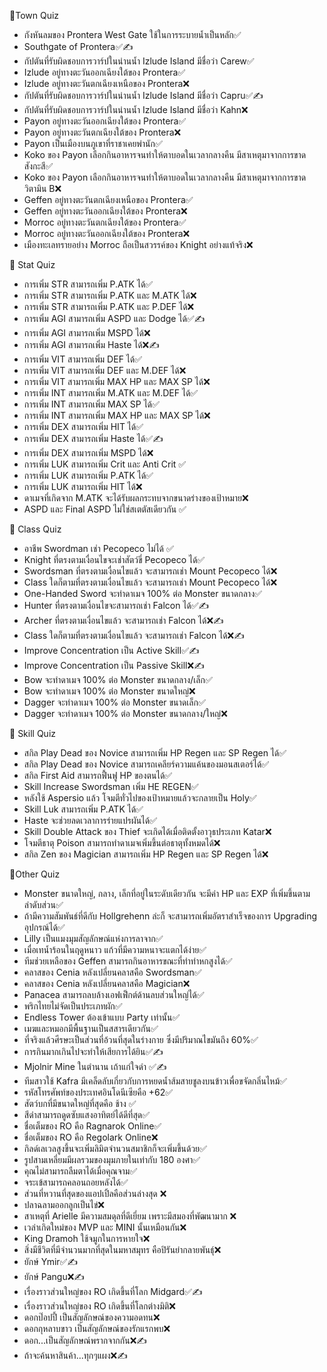 🎁Town Quiz
- กังหันลมของ Prontera West Gate ใช้ในการระบายน้ำเป็นหลัก✅
- Southgate of Prontera✅✍
- กัปตันที่รับผิดชอบการวาร์ปในน่านน้ำ Izlude Island มีชื่อว่า Carew✅
- Izlude อยู่ทางตะวันออกเฉียงใต้ของ Prontera✅
- Izlude อยู่ทางตะวันตกเฉียงเหนือของ Prontera❌
- กัปตันที่รับผิดชอบการวาร์ปในน่านน้ำ Izlude Island มีชื่อว่า Capru✅✍
- กัปตันที่รับผิดชอบการวาร์ปในน่านน้ำ Izlude Island มีชื่อว่า Kahn❌
- Payon อยู่ทางตะวันออกเฉียงใต้ของ Prontera✅
- Payon อยู่ทางตะวันตกเฉียงใต้ของ Prontera❌
- Payon เป็นเมืองบนภูเขาที่ราชาเคยพำนัก✅
- Koko ของ Payon เลือกกินอาหารจนทำให้ตาบอดในเวลากลางคืน มีสาเหตุมาจากการขาดสังกะสี✅
- Koko ของ Payon เลือกกินอาหารจนทำให้ตาบอดในเวลากลางคืน มีสาเหตุมาจากการขาดวิตามิน B❌
- Geffen อยู่ทางตะวันตกเฉียงเหนือของ Prontera✅
- Geffen อยู่ทางตะวันออกเฉียงใต้ของ Prontera❌
- Morroc อยู่ทางตะวันตกเฉียงใต้ของ Prontera✅
- Morroc อยู่ทางตะวันออกเฉียงใต้ของ Prontera❌
- เมืองทะเลทรายอย่าง Morroc ถือเป็นสวรรค์ของ Knight อย่างแท้จริง❌

🎁 Stat Quiz
- การเพิ่ม STR สามารถเพิ่ม P.ATK ได้✅
- การเพิ่ม STR สามารถเพิ่ม P.ATK และ M.ATK ได้❌
- การเพิ่ม STR สามารถเพิ่ม P.ATK และ P.DEF ได้❌
- การเพิ่ม AGI สามารถเพิ่ม ASPD และ Dodge ได้✅✍
- การเพิ่ม AGI สามารถเพิ่ม MSPD ได้❌
- การเพิ่ม AGI สามารถเพิ่ม Haste ได้❌✍
- การเพิ่ม VIT สามารถเพิ่ม DEF ได้✅
- การเพิ่ม VIT สามารถเพิ่ม DEF และ M.DEF ได้❌
- การเพิ่ม VIT สามารถเพิ่ม MAX HP และ MAX SP ได้❌
- การเพิ่ม INT สามารถเพิ่ม M.ATK และ M.DEF ได้✅
- การเพิ่ม INT สามารถเพิ่ม MAX SP ได้✅
- การเพิ่ม INT สามารถเพิ่ม MAX HP และ MAX SP ได้❌
- การเพิ่ม DEX สามารถเพิ่ม HIT ได้✅
- การเพิ่ม DEX สามารถเพิ่ม Haste ได้✅✍
- การเพิ่ม DEX สามารถเพิ่ม MSPD ได้❌
- การเพิ่ม LUK สามารถเพิ่ม Crit และ Anti Crit ✅
- การเพิ่ม LUK สามารถเพิ่ม P.ATK ได้✅
- การเพิ่ม LUK สามารถเพิ่ม HIT ได้❌
- ดาเมจที่เกิดจาก M.ATK จะได้รับผลกระทบจากขนาดร่างของเป้าหมาย❌
- ASPD และ Final ASPD ไม่ใช่สเตตัสเดียวกัน ✅

🎁 Class Quiz
- อาชีพ Swordman เช่า Pecopeco ไม่ได้ ✅
- Knight ที่ตรงตามเงื่อนไขจะเช่าสัตว์ขี่ Pecopeco ได้✅
- Swordsman ที่ตรงตามเงื่อนไขแล้ว จะสามารถเช่า Mount Pecopeco ได้❌
- Class ใดก็ตามที่ตรงตามเงื่อนไขแล้ว จะสามารถเช่า Mount Pecopeco ได้❌
- One-Handed Sword จะทำดาเมจ 100% ต่อ Monster ขนาดกลาง✅
- Hunter ที่ตรงตามเงื่อนไขจะสามารถเช่า Falcon ได้✅✍
- Archer ที่ตรงตามเงื่อนไขแล้ว จะสามารถเช่า Falcon ได้❌✍
- Class ใดก็ตามที่ตรงตามเงื่อนไขแล้ว จะสามารถเช่า Falcon ได้❌✍
- Improve Concentration เป็น Active Skill✅✍
- Improve Concentration เป็น Passive Skill❌✍
- Bow จะทำดาเมจ 100% ต่อ Monster ขนาดกลาง/เล็ก✅
- Bow จะทำดาเมจ 100% ต่อ Monster ขนาดใหญ่❌
- Dagger จะทำดาเมจ 100% ต่อ Monster ขนาดเล็ก✅
- Dagger จะทำดาเมจ 100% ต่อ Monster ขนาดกลาง/ใหญ่❌

🎁 Skill Quiz
- สกิล Play Dead ของ Novice สามารถเพิ่ม HP Regen และ SP Regen ได้✅
- สกิล Play Dead ของ Novice สามารถเคลียร์ความแค้นของมอนสเตอร์ได้✅
- สกิล First Aid สามารถฟื้นฟู HP ของตนได้✅
- Skill Increase Swordsman เพิ่ม HE REGEN✅
- หลังใช้ Aspersio แล้ว โจมตีทั่วไปของเป้าหมายแล้วจะกลายเป็น Holy✅
- Skill Luk สามารถเพิ่ม P.ATK ได้✅
- Haste จะช่วยลดเวลาการร่ายแปรผันได้✅
- Skill Double Attack ของ Thief จะเกิดได้เมื่อติดตั้งอาวุธประเภท Katar❌
- โจมตีธาตุ Poison สามารถทำดาเมจเพิ่มขึ้นต่อธาตุทั้งหมดได้❌
- สกิล Zen ของ Magician สามารถเพิ่ม HP Regen และ SP Regen ได้❌

🎁Other Quiz
- Monster ขนาดใหญ่, กลาง, เล็กที่อยู่ในระดับเดียวกัน จะมีค่า HP และ EXP ที่เพิ่มขึ้นตามลำดับส่วน✅
- ถ้ามีความสัมพันธ์ที่ดีกับ Hollgrehenn ล่ะก็ จะสามารถเพิ่มอัตราสำเร็จของการ Upgrading อุปกรณ์ได้✅
- Lilly เป็นแมงมุมสัญลักษณ์แห่งการลาจาก✅
- เมื่อเทน้ำร้อนในฤดูหนาว แก้วที่มีความหนาจะแตกได้ง่าย✅
- ทีมช่วยเหลือของ Geffen สามารถกินอาหารขณะที่ทำท่าหกสูงได้✅
- คลาสของ Cenia หลังเปลี่ยนคลาสคือ Swordsman✅
- คลาสของ Cenia หลังเปลี่ยนคลาสคือ Magician❌
- Panacea สามารถลบล้างเอฟเฟ็กต์ด้านลบส่วนใหญ่ได้✅
- พริกไทยไม่จัดเป็นประเภทผัก✅
- Endless Tower ต้องเข้าแบบ Party เท่านั้น✅
- เมฆและหมอกมีพื้นฐานเป็นสสารเดียวกัน✅
- ที่จริงแล้วศีรษะเป็นส่วนที่อ้วนที่สุดในร่างกาย ซึ่งมีปริมาณไขมันถึง 60%✅
- การกินมากเกินไปจะทำให้เสียการได้ยิน✅✍
- Mjolnir Mine ในตำนาน เถ้าแก่ใจดำ ✅✍
- ทีมสาวใช้ Kafra มีเคล็ดลับเกี่ยวกับการหยดน้ำส้มสายชูลงบนข้าวเพื่อขจัดกลิ่นไหม้✅
- รหัสโทรศัพท์ของประเทศอินโดนีเซียคือ +62✅
- สัตว์บกที่มีขนาดใหญ่ที่สุดคือ ช้าง ✅
- สีดำสามารถดูดซับแสงอาทิตย์ได้ดีที่สุด✅
- ชื่อเต็มของ RO คือ Ragnarok Online✅
- ชื่อเต็มของ RO คือ Regolark Online❌
- กิลด์เลเวลสูงขึ้นจะเพิ่มลิมิตจำนวนสมาชิกก็จะเพิ่มขึ้นด้วย✅
- รูปสามเหลี่ยมมีผลรวมของมุมภายในเท่ากับ 180 องศา✅
- คุณไม่สามารถลืมตาได้เมื่อคุณจาม✅
- จระเข้สามารถคลอนถอยหลังได้✅
- ส่วนที่หวานที่สุดของแอปเปิ้ลคือส่วนล่างสุด ❌
- ปลาฉลามออกลูกเป็นไข่❌
- สาเหตุที่ Arielle มีความสมดุลที่ดีเยี่ยม เพราะมีสมองที่พัฒนามาก ❌
- เวล่าเกิดใหม่ของ MVP และ MINI นั้นเหมือนกัน❌
- King Dramoh ใช้จมูกในการหายใจ❌
- สิ่งมีชีวิตที่มีจำนวนมากที่สุดในมหาสมุทร คือปิรันย่ากลายพันธุ์❌
- ยักษ์ Ymir✅✍
- ยักษ์ Pangu❌✍
- เรื่องราวส่วนใหญ่ของ RO เกิดขึ้นที่โลก Midgard✅✍
- เรื่องราวส่วนใหญ่ของ RO เกิดขึ้นที่โลกต่างมิติ❌
- ดอกป๊อปปี้ เป็นสัญลักษณ์ของความอดทน❌
- ดอกกุหลาบขาว เป็นสัญลักษณ์ของรักแรกพบ❌
- ดอก...เป็นสัญลักษณ์พรากจากกัน❌✍
- ถ้าจะค้นหาสินค้า...ทุกๆแผง❌✍

